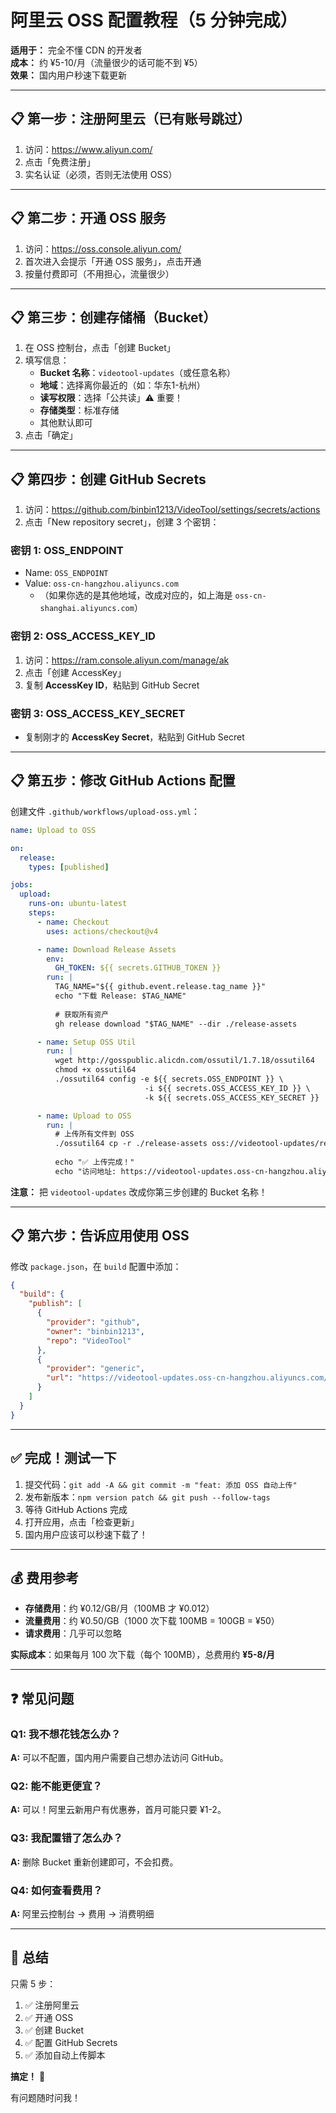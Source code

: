 # 阿里云 OSS 配置教程（5 分钟完成）

**适用于：** 完全不懂 CDN 的开发者  
**成本：** 约 ¥5-10/月（流量很少的话可能不到 ¥5）  
**效果：** 国内用户秒速下载更新

---

## 📋 **第一步：注册阿里云（已有账号跳过）**

1. 访问：https://www.aliyun.com/
2. 点击「免费注册」
3. 实名认证（必须，否则无法使用 OSS）

---

## 📋 **第二步：开通 OSS 服务**

1. 访问：https://oss.console.aliyun.com/
2. 首次进入会提示「开通 OSS 服务」，点击开通
3. 按量付费即可（不用担心，流量很少）

---

## 📋 **第三步：创建存储桶（Bucket）**

1. 在 OSS 控制台，点击「创建 Bucket」
2. 填写信息：
   - **Bucket 名称**：`videotool-updates`（或任意名称）
   - **地域**：选择离你最近的（如：华东1-杭州）
   - **读写权限**：选择「公共读」⚠️ 重要！
   - **存储类型**：标准存储
   - 其他默认即可
3. 点击「确定」

---

## 📋 **第四步：创建 GitHub Secrets**

1. 访问：https://github.com/binbin1213/VideoTool/settings/secrets/actions
2. 点击「New repository secret」，创建 3 个密钥：

### **密钥 1: OSS_ENDPOINT**
- Name: `OSS_ENDPOINT`
- Value: `oss-cn-hangzhou.aliyuncs.com` 
  - （如果你选的是其他地域，改成对应的，如上海是 `oss-cn-shanghai.aliyuncs.com`）

### **密钥 2: OSS_ACCESS_KEY_ID**
1. 访问：https://ram.console.aliyun.com/manage/ak
2. 点击「创建 AccessKey」
3. 复制 **AccessKey ID**，粘贴到 GitHub Secret

### **密钥 3: OSS_ACCESS_KEY_SECRET**
- 复制刚才的 **AccessKey Secret**，粘贴到 GitHub Secret

---

## 📋 **第五步：修改 GitHub Actions 配置**

创建文件 `.github/workflows/upload-oss.yml`：

```yaml
name: Upload to OSS

on:
  release:
    types: [published]

jobs:
  upload:
    runs-on: ubuntu-latest
    steps:
      - name: Checkout
        uses: actions/checkout@v4

      - name: Download Release Assets
        env:
          GH_TOKEN: ${{ secrets.GITHUB_TOKEN }}
        run: |
          TAG_NAME="${{ github.event.release.tag_name }}"
          echo "下载 Release: $TAG_NAME"
          
          # 获取所有资产
          gh release download "$TAG_NAME" --dir ./release-assets

      - name: Setup OSS Util
        run: |
          wget http://gosspublic.alicdn.com/ossutil/1.7.18/ossutil64
          chmod +x ossutil64
          ./ossutil64 config -e ${{ secrets.OSS_ENDPOINT }} \
                              -i ${{ secrets.OSS_ACCESS_KEY_ID }} \
                              -k ${{ secrets.OSS_ACCESS_KEY_SECRET }}

      - name: Upload to OSS
        run: |
          # 上传所有文件到 OSS
          ./ossutil64 cp -r ./release-assets oss://videotool-updates/releases/ -f -u
          
          echo "✅ 上传完成！"
          echo "访问地址: https://videotool-updates.oss-cn-hangzhou.aliyuncs.com/releases/"
```

**注意：** 把 `videotool-updates` 改成你第三步创建的 Bucket 名称！

---

## 📋 **第六步：告诉应用使用 OSS**

修改 `package.json`，在 `build` 配置中添加：

```json
{
  "build": {
    "publish": [
      {
        "provider": "github",
        "owner": "binbin1213",
        "repo": "VideoTool"
      },
      {
        "provider": "generic",
        "url": "https://videotool-updates.oss-cn-hangzhou.aliyuncs.com/releases"
      }
    ]
  }
}
```

---

## ✅ **完成！测试一下**

1. 提交代码：`git add -A && git commit -m "feat: 添加 OSS 自动上传"`
2. 发布新版本：`npm version patch && git push --follow-tags`
3. 等待 GitHub Actions 完成
4. 打开应用，点击「检查更新」
5. 国内用户应该可以秒速下载了！

---

## 💰 **费用参考**

- **存储费用**：约 ¥0.12/GB/月（100MB 才 ¥0.012）
- **流量费用**：约 ¥0.50/GB（1000 次下载 100MB = 100GB = ¥50）
- **请求费用**：几乎可以忽略

**实际成本**：如果每月 100 次下载（每个 100MB），总费用约 **¥5-8/月**

---

## ❓ **常见问题**

### Q1: 我不想花钱怎么办？
**A:** 可以不配置，国内用户需要自己想办法访问 GitHub。

### Q2: 能不能更便宜？
**A:** 可以！阿里云新用户有优惠券，首月可能只要 ¥1-2。

### Q3: 我配置错了怎么办？
**A:** 删除 Bucket 重新创建即可，不会扣费。

### Q4: 如何查看费用？
**A:** 阿里云控制台 → 费用 → 消费明细

---

## 🎯 **总结**

只需 5 步：
1. ✅ 注册阿里云
2. ✅ 开通 OSS
3. ✅ 创建 Bucket
4. ✅ 配置 GitHub Secrets
5. ✅ 添加自动上传脚本

**搞定！** 🎉

有问题随时问我！

